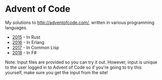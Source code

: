 # Advent of Code

My solutions to http://adventofcode.com/, written in various programming languages.

* [2015](http://adventofcode.com/2015) - In Rust
* [2016](http://adventofcode.com/2016) - In Erlang
* [2017](http://adventofcode.com/2017) - In Common Lisp
* [2018](http://adventofcode.com/2018) - In F#

Note: Input files are provided so you can try it out. However, input is unique to the user logged in to Advent of Code so if you're going to try this yourself, make sure you get the input from the site!
